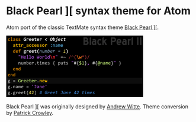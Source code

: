 # Black Pearl \]\[ syntax theme for Atom

Atom port of the classic TextMate syntax theme [Black Pearl \]\[](http://blog.case.edu/ajw33/2006/03/22/black_pearl_textmate_theme).

![Image of Black Pearl II](/bp2.gif)

Black Pearl \]\[ was originally designed by [Andrew Witte](https://github.com/ajwitte). Theme conversion by [Patrick Crowley](https://github.com/mokolabs).



